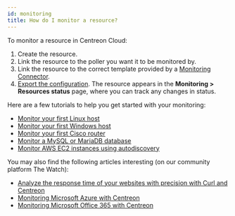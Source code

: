 ```yaml
---
id: monitoring
title: How do I monitor a resource?
---
```


To monitor a resource in Centreon Cloud:

1. Create the resource.
2. Link the resource to the poller you want it to be monitored by.
3. Link the resource to the correct template provided by a [Monitoring Connector](../monitoring/pluginpacks.md).
4. [Export the configuration](../monitoring/monitoring-servers/deploying-a-configuration.md). The resource appears in the **Monitoring > Resources status** page, where you can track any changes in status.

Here are a few tutorials to help you get started with your monitoring:

* [Monitor your first Linux host](monitor-linux-server-with-snmp.md)
* [Monitor your first Windows host](monitor-windows-server-with-snmp.md)
* [Monitor your first Cisco router](monitor-cisco-router-with-snmp.md)
* [Monitor a MySQL or MariaDB database](mysql_tuto.md)
* [Monitor AWS EC2 instances using autodiscovery](autodisco-aws.md)

You may also find the following articles interesting (on our community platform The Watch):

* [Analyze the response time of your websites with precision with Curl and Centreon](https://thewatch.centreon.com/product-how-to-21/analyze-the-response-time-of-your-websites-with-precision-with-curl-and-centreon-113)
* [Monitoring Microsoft Azure with Centreon](https://thewatch.centreon.com/product-how-to-21/monitoring-microsoft-azure-with-centreon-114)
* [Monitoring Microsoft Office 365 with Centreon](https://thewatch.centreon.com/product-how-to-21/monitoring-microsoft-office-365-with-centreon-120)
